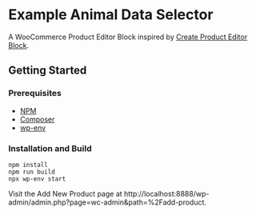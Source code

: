 # Example Animal Data Selector

A WooCommerce Product Editor Block inspired by [Create Product Editor Block](https://github.com/woocommerce/woocommerce/blob/trunk/packages/js/create-product-editor-block/README.md).

## Getting Started

### Prerequisites

-   [NPM](https://www.npmjs.com/)
-   [Composer](https://getcomposer.org/download/)
-   [wp-env](https://developer.wordpress.org/block-editor/reference-guides/packages/packages-env/)

### Installation and Build

```
npm install
npm run build
npx wp-env start
```

Visit the Add New Product page at http://localhost:8888/wp-admin/admin.php?page=wc-admin&path=%2Fadd-product.
